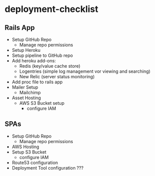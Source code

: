 # deployment-checklist
## Rails App
- Setup GitHub Repo
  - Manage repo permissions 
- Setup Heroku
- Setup pipeline to GitHub repo
- Add heroku add-ons:
  - Redis (key/value cache store)
  - Logentries (simple log management vor viewing and searching)
  - New Relic (server status monitoring)
- Add proc file to rails app
- Mailer Setup
  - Mailchimp
- Asset Hosting
  - AWS S3 Bucket setup
    - configure IAM 
## SPAs 
- Setup GitHub Repo
  - Manage repo permissions 
- AWS Hosting
- Setup S3 Bucket
  - configure IAM 
- Route53 configuration
- Deployment Tool configuration ???
